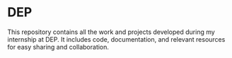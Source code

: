 # DEP
This repository contains all the work and projects developed during my internship at DEP. It includes code, documentation, and relevant resources for easy sharing and collaboration.
